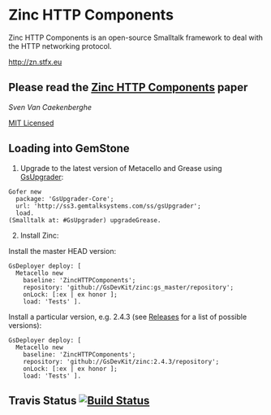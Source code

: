 # Zinc HTTP Components


Zinc HTTP Components is an open-source Smalltalk framework 
to deal with the HTTP networking protocol.


<http://zn.stfx.eu>


## Please read the [Zinc HTTP Components](https://github.com/svenvc/zinc/blob/master/zinc-http-components-paper.md) paper


*Sven Van Caekenberghe* 


[MIT Licensed](https://github.com/svenvc/zinc/blob/master/license.txt)

## Loading into GemStone

1. Upgrade to the latest version of Metacello and Grease using [GsUpgrader](https://github.com/GsDevKit/gsUpgrader#gsupgrader-):

```Smalltalk
Gofer new
  package: 'GsUpgrader-Core';
  url: 'http://ss3.gemtalksystems.com/ss/gsUpgrader';
  load.
(Smalltalk at: #GsUpgrader) upgradeGrease.
```

2. Install Zinc:

  Install the master HEAD version:
  ```Smalltalk
  GsDeployer deploy: [
    Metacello new
      baseline: 'ZincHTTPComponents';
      repository: 'github://GsDevKit/zinc:gs_master/repository';
      onLock: [:ex | ex honor ];
      load: 'Tests' ].
  ```

  Install a particular version, e.g. 2.4.3 (see [Releases](https://github.com/GsDevKit/zinc/releases) for a list of possible versions):
  ```Smalltalk
  GsDeployer deploy: [
    Metacello new
      baseline: 'ZincHTTPComponents';
      repository: 'github://GsDevKit/zinc:2.4.3/repository';
      onLock: [:ex | ex honor ];
      load: 'Tests' ].
  ```


## Travis Status [![Build Status](https://travis-ci.org/GsDevKit/zinc.png?branch=gs_master)](https://travis-ci.org/gs_master/zinc)
